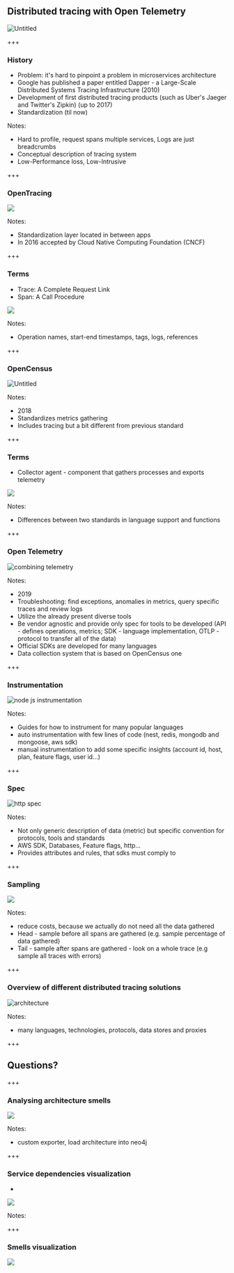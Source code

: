 ## Distributed tracing with Open Telemetry

![Untitled](./slides/00-start/opentel_logo.png)

+++

### History

- Problem: it's hard to pinpoint a problem in microservices architecture
- Google has published a paper entitled Dapper - a Large-Scale Distributed Systems Tracing Infrastructure (2010)
- Development of first distributed tracing products (such as Uber's Jaeger and Twitter's Zipkin) (up to 2017)
- Standardization (til now)

Notes:

- Hard to profile, request spans multiple services, Logs are just breadcrumbs
- Conceptual description of tracing system
- Low-Performance loss, Low-Intrusive

+++

### OpenTracing

![](https://yqintl.alicdn.com/0a8723e6502bc9aadb44bc0b6689ab4bfa53f7a5.png)

Notes:
- Standardization layer located in between apps
- In 2016 accepted by Cloud Native Computing Foundation (CNCF)

+++

### Terms

- Trace: A Complete Request Link
- Span: A Call Procedure

![](https://opentelemetry.io/img/waterfall-trace.svg)

Notes:
- Operation names, start-end timestamps, tags, logs, references

+++

### OpenCensus

![Untitled](./slides/00-start/opensensus_logo.png)

Notes:
- 2018
- Standardizes metrics gathering
- Includes tracing but a bit different from previous standard

+++

### Terms

- Collector agent - component that gathers processes and exports telemetry

![](https://opentelemetry.io/docs/collector/img/otel-collector.svg)

Notes:
- Differences between two standards in language support and functions

+++

### Open Telemetry

![combining telemetry](./slides/00-start/combining_telemetry.png)

Notes:
- 2019
- Troubleshooting: find exceptions, anomalies in metrics, query specific traces and review logs
- Utilize the already present diverse tools
- Be vendor agnostic and provide only spec for tools to be developed (API - defines operations, metrics; SDK - language implementation, OTLP - protocol to transfer all of the data)
- Official SDKs are developed for many languages
- Data collection system that is based on OpenCensus one

+++

### Instrumentation

![node js instrumentation](https://i.imgur.com/kk8lF2a.jpeg)


Notes:
- Guides for how to instrument for many popular languages
- auto instrumentation with few lines of code (nest, redis, mongodb and mongoose, aws sdk)
- manual instrumentation to add some specific insights (account id, host, plan, feature flags, user id...)

+++

### Spec

![http spec](https://i.imgur.com/LBEPrRZ.jpeg)

Notes:
- Not only generic description of data (metric) but specific convention for protocols, tools and standards
- AWS SDK, Databases, Feature flags, http...
- Provides attributes and rules, that sdks must comply to

+++

### Sampling

![](https://opentelemetry.io/docs/concepts/sampling/traces-venn-diagram.svg)

Notes:
- reduce costs, because we actually do not need all the data gathered
- Head - sample before all spans are gathered (e.g. sample percentage of data gathered)
- Tail - sample after spans are gathered - look on a whole trace (e.g sample all traces with errors)

+++

### Overview of different distributed tracing solutions

![architecture](https://i.imgur.com/z1ckGXS.jpeg)

Notes:
- many languages, technologies, protocols, data stores and proxies

+++

## Questions?

+++

### Analysing architecture smells

![](./slides/00-start/neo4j-services-visualization.png)

Notes:
- custom exporter, load architecture into neo4j

+++

### Service dependencies visualization

- 
![](./slides/00-start/service-dependencies.png)

Notes:

+++

### Smells visualization

![](./slides/00-start/architecture-smells.png)
